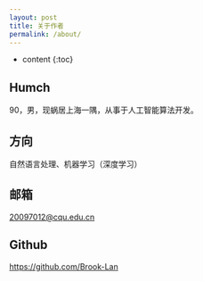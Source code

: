 ```yaml
---
layout: post
title: 关于作者
permalink: /about/
---
```


* content
{:toc}



Humch
-----------------------------------------------------------------

90，男，现蜗居上海一隅，从事于人工智能算法开发。




方向
-----------------------------------------------------------------

自然语言处理、机器学习（深度学习）




邮箱
-----------------------------------------------------------------

20097012@cqu.edu.cn



Github
-----------------------------------------------------------------
https://github.com/Brook-Lan